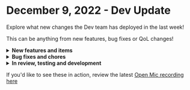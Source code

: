 # December 9, 2022 - Dev Update

Explore what new changes the Dev team has deployed in the last week!

This can be anything from new features, bug fixes or QoL changes!

<details>

<summary><strong>New features and items</strong></summary>

* Allow workflow results to be filtered by workflow name
* Added an as\_timezone jinja function to convert a datetime to a specific timezone
* Added a “List Forms” rewst action

</details>

<details>

<summary><strong>Bug fixes and chores</strong></summary>

* Fixed a problem where ConnectWise Control integration was not running scripts properly
* Fixed a bug in the workflow editor where sub-workflow selection was showing all workflows the user had access to instead of only those for the current selected org
* Fixed a bug where InsufficientPermissionsException was thrown when using MSFT EXO with CSP enabled to execute the cmdlet New-TransportRule
* Fixed a bug that was preventing Org Mappings from being removed
* Validate required fields for trigger inputs

</details>

<details>

<summary><strong>In review, testing and development</strong></summary>

* Workflow list multi-select to be able to delete multiple workflows at once and allow for future bulk actions
* Workflow tagging to be able to group workflows and search by tag in the workflow list
* Automatic http request retries with back-off
* Allow org admins to be able to enable/disable managed orgs
* Add offset-based pagination to hubspot integration
* Automatically mark orgs created via CSP as enabled
* Improve cron trigger performance
* Add configurable cascading behavior to org variables
* Optimize form conditions and add required action to conditions
* Shareable jinja live editor code examples
* Add jinja evaluations to trigger criteria

</details>

If you'd like to see these in action, review the latest [Open Mic recording here](../../roc-open-mics/rewst-open-mics-north-america/2022-roc-open-mics/december-9th-2022-jinja-expansion.-plus-mendy-and-jared.md)
